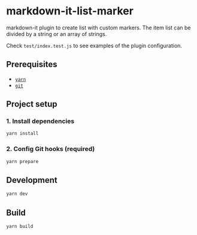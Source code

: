 # markdown-it-list-marker

markdown-it plugin to create list with custom markers. The item list can be divided by a string or an array of strings.

Check `test/index.test.js` to see examples of the plugin configuration.

## Prerequisites

- [`yarn`](https://classic.yarnpkg.com/en/docs/install#windows-stable)
- [`git`](https://git-scm.com/book/en/v2/Getting-Started-Installing-Git)

## Project setup

### 1. Install dependencies

```bash
yarn install
```

### 2. Config Git hooks (required)

```bash
yarn prepare
```

## Development

```bash
yarn dev
```

## Build

```bash
yarn build
```
